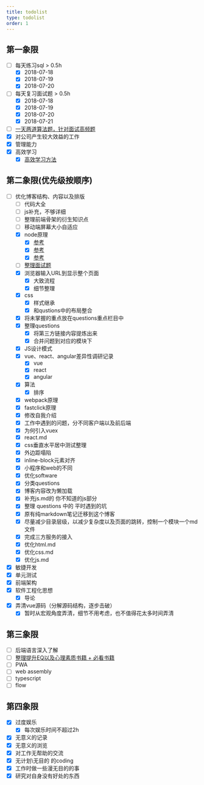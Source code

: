```yaml
---
title: todolist
type: todolist
order: 1
---
```


## 第一象限

- [ ] 每天练习sql > 0.5h
  - [x] 2018-07-18
  - [x] 2018-07-19
  - [x] 2018-07-20
- [ ] 每天复习面试题 > 0.5h
  - [x] 2018-07-18
  - [x] 2018-07-19
  - [x] 2018-07-20
  - [x] 2018-07-21
- [ ] [一天两道算法题，针对面试高频题](https://www.lintcode.com/problem/?level=2)
- [x] 对公司产生较大效益的工作
- [x] 管理能力
- [x] 高效学习
  - [x] [高效学习方法](https://www.zhihu.com/question/35103080)

## 第二象限(优先级按顺序)

- [ ] 优化博客结构、内容以及排版
  - [ ] 代码大全
  - [ ] js补充，不够详细
  - [ ] 整理前端骨架的衍生知识点
  - [ ] 移动端屏幕大小自适应
  - [x] node原理
    - [x] [参考](https://www.cnblogs.com/bingooo/p/6720540.html)
    - [x] [参考](https://blog.csdn.net/xiangzhihong8/article/details/53954600)
    - [x] [参考](http://taobaofed.org/blog/2015/10/29/deep-into-node-1)
  - [ ] [整理面试题](https://github.com/markyun/My-blog/tree/master/Front-end-Developer-Questions)
  - [x] 浏览器输入URL到显示整个页面
    - [x] 大致流程
    - [x] 细节整理
  - [x] css
    - [x] 样式继承
    - [x] 和qustions中的布局整合
  - [x] 将未掌握的重点放在questions重点栏目中
  - [x] 整理questions
    - [x] 将第三方链接内容提炼出来
    - [x] 合并问题到对应的模块下
  - [x] JS设计模式
  - [x] vue、react、angular差异性调研记录
    - [x] vue
    - [x] react
    - [x] angular
  - [x] 算法
    - [x] 排序
  - [x] webpack原理
  - [x] fastclick原理
  - [x] 修改自我介绍
  - [x] 工作中遇到的问题，分不同客户端以及前后端
  - [x] 为何引入vuex
  - [x] react.md
  - [x] css垂直水平居中测试整理
  - [x] 外边距塌陷
  - [x] inline-block元素对齐
  - [x] 小程序和web的不同
  - [x] 优化software
  - [x] 分类questions
  - [x] 博客内容改为懒加载
  - [x] 补充js.md的 你不知道的js部分
  - [x] 整理 questions 中的 平时遇到的坑
  - [x] 原有纯markdown笔记迁移到这个博客
  - [x] 尽量减少目录层级，以减少复杂度以及页面的跳转，控制一个模块一个md文件
  - [x] 完成三方服务的接入
  - [x] 优化html.md
  - [x] 优化css.md
  - [x] 优化js.md
- [x] 敏捷开发
- [x] 单元测试
- [x] 前端架构
- [x] 软件工程化思想
  - [x] 导论
- [x] 弄清vue源码（分解源码结构，逐步击破）
  - [x] 暂时从宏观角度弄清，细节不用考虑，也不值得花太多时间弄清

## 第三象限

- [ ] 后端语言深入了解
- [ ] [整理提升EQ以及心理素质书籍 + 必看书籍](https://www.zhihu.com/question/22794831)
- [ ] PWA
- [ ] web assembly
- [ ] typescript
- [ ] flow

## 第四象限

- [x] 过度娱乐
  - [x] 每次娱乐时间不超过2h
- [x] 无意义的记录
- [x] 无意义的浏览
- [x] 对工作无帮助的交流
- [x] 无计划\无目的 的coding
- [x] 工作时做一些漫无目的的事
- [x] 研究对自身没有好处的东西